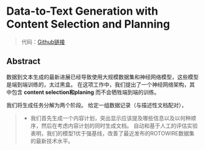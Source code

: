 # Data-to-Text Generation with Content Selection and Planning
>代码：[Github链接](https://github.com/ratishsp/data2text-plan-py)

## Abstract
数据到文本生成的最新进展已经导致使用大规模数据集和神经网络模型，这些模型是端到端训练的，太过黑盒。
在这项工作中，我们提出了一个神经网络架构，其中包含 **content selection和planing** 而不会牺牲端到端的训练。

我们将生成任务分解为两个阶段。
给定一组数据记录（与描述性文档配对），
>+ 我们首先生成一个内容计划，突出显示应该提及哪些信息以及以何种顺序，然后在考虑内容计划的同时生成文档。
自动和基于人工的评估实验表明，我们的模型1优于强基线，改善了最近发布的ROTOWIRE数据集的最新技术水平。

